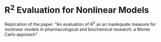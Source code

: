 # R<sup>2</sup> Evaluation for Nonlinear Models

Replication of the paper: "An evaluation of R<sup>2</sup>  as an inadequate measure for nonlinear models in pharmacological and biochemical research: a Monte Carlo approach"

